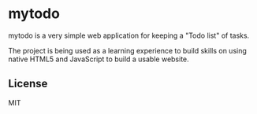 # mytodo
mytodo is a very simple web application for keeping a "Todo list" of tasks.

The project is being used as a learning experience to build skills on using native HTML5 and JavaScript to build a usable website.

## License
MIT
